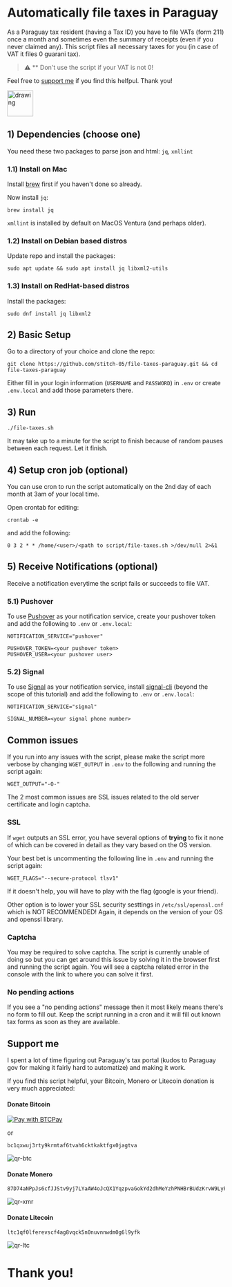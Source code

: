 # Automatically file taxes in Paraguay
As a Paraguay tax resident (having a Tax ID) you have to file VATs (form 211) once a month and sometimes even the summary of receipts (even if you never claimed any). This script files all necessary taxes for you (in case of VAT it files 0 guarani tax).

> :warning: ** Don't use the script if your VAT is not 0!

Feel free to [support me](#support-me) if you find this helfpul. Thank you!

[<img src="https://i.imgur.com/kI1J5wP.png" alt="drawing" height="60"/>](#support-me)

## 1) Dependencies (choose one)
You need these two packages to parse json and html: `jq`, `xmllint`

### 1.1) Install on Mac
Install [brew](https://brew.sh/) first if you haven't done so already.

Now install `jq`:
````
brew install jq
````

`xmllint` is installed by default on MacOS Ventura (and perhaps older).

### 1.2) Install on Debian based distros
Update repo and install the packages:

````
sudo apt update && sudo apt install jq libxml2-utils
````

### 1.3) Install on RedHat-based distros
Install the packages:

````
sudo dnf install jq libxml2
````

## 2) Basic Setup
Go to a directory of your choice and clone the repo:

````
git clone https://github.com/stitch-05/file-taxes-paraguay.git && cd file-taxes-paraguay
````

Either fill in your login information (`USERNAME` and `PASSWORD`) in `.env` or create `.env.local` and add those parameters there.

## 3) Run
````
./file-taxes.sh
````
It may take up to a minute for the script to finish because of random pauses between each request. Let it finish.

## 4) Setup cron job (optional)
You can use cron to run the script automatically on the 2nd day of each month at 3am of your local time.

Open crontab for editing:

````
crontab -e
````

and add the following:

````
0 3 2 * * /home/<user>/<path to script/file-taxes.sh >/dev/null 2>&1
````

## 5) Receive Notifications (optional)

Receive a notification everytime the script fails or succeeds to file VAT. 

### 5.1) Pushover
To use [Pushover](https://pushover.net/) as your notification service, create your pushover token and add the following to `.env` or `.env.local`:

````
NOTIFICATION_SERVICE="pushover"

PUSHOVER_TOKEN=<your pushover token>
PUSHOVER_USER=<your pushover user>
````

### 5.2) Signal
To use [Signal](https://signal.org) as your notification service, install [signal-cli](https://github.com/asamk/signal-cli) (beyond the scope of this tutorial) and add the following to `.env` or `.env.local`:
````
NOTIFICATION_SERVICE="signal"

SIGNAL_NUMBER=<your signal phone number>
````

## Common issues
If you run into any issues with the script, please make the script more verbose by changing `WGET_OUTPUT` in `.env` to the following and running the script again:

````
WGET_OUTPUT="-O-"
````

The 2 most common issues are SSL issues related to the old server certificate and login captcha.

### SSL
If `wget` outputs an SSL error, you have several options of **trying** to fix it none of which can be covered in detail as they vary based on the OS version.

Your best bet is uncommenting the following line in `.env` and running the script again:
````
WGET_FLAGS="--secure-protocol tlsv1"
````

If it doesn't help, you will have to play with the flag (google is your friend).

Other option is to lower your SSL security sesttings in `/etc/ssl/openssl.cnf` which is NOT RECOMMENDED! Again, it depends on the version of your OS and openssl library.

### Captcha
You may be required to solve captcha. The script is currently unable of doing so but you can get around this issue by solving it in the browser first and running the script again. You will see a captcha related error in the console with the link to where you can solve it first.

### No pending actions
If you see a "no pending actions" message then it most likely means there's no form to fill out. Keep the script running in a cron and it will fill out known tax forms as soon as they are available.

## Support me
I spent a lot of time figuring out Paraguay's tax portal (kudos to Paraguay gov for making it fairly hard to automatize) and making it work. 

If you find this script helpful, your Bitcoin, Monero or Litecoin donation is very much appreciated:

#### Donate Bitcoin
[![Pay with BTCPay](https://lnnet.work/img/paybutton/pay.svg)](https://lnnet.work/apps/2rmW6V8D4ZQjAx5G75wqTAJkE82H/pos)

or

````
bc1qxwuj3rty9krmtaf6tvah6cktkaktfgx0jagtva
````

![qr-btc](https://user-images.githubusercontent.com/104267488/199220610-878b531d-5387-4fa3-b99c-702d83dbe717.png)


#### Donate Monero 
````
87D74aNPpJs6cfJJStv9yj7LYaAW4oJcQX1YqzpvaGokYd2dhMeYzhPNHBrBUdzKrvW9LyFkL2xVBTrhT9rpNocAAH1Z2Qt
````

![qr-xmr](https://user-images.githubusercontent.com/104267488/199220635-ae90a9cd-e4d4-4e34-b6ec-502c6f3b0517.png)


#### Donate Litecoin
````
ltc1qf0lferevscf4ag8vqck5n0nuvnnwdm0g6l9yfk
````

![qr-ltc](https://user-images.githubusercontent.com/104267488/260294867-a60652f2-2209-4e57-862b-33fb5b2d90c2.png)


# Thank you!
